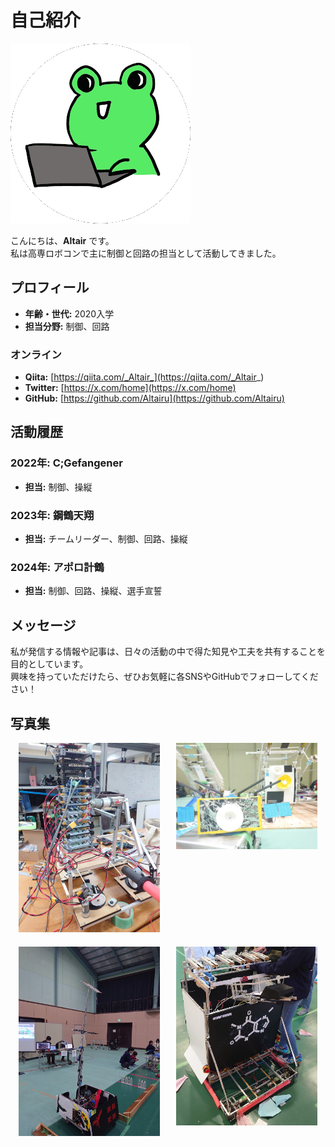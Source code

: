# 自己紹介


![alt text](images/altair.png)

こんにちは、**Altair** です。  
私は高専ロボコンで主に制御と回路の担当として活動してきました。



## プロフィール

- **年齢・世代:** 2020入学
- **担当分野:** 制御、回路

### オンライン

- **Qiita:** [https://qiita.com/_Altair_](https://qiita.com/_Altair_)
- **Twitter:** [https://x.com/home](https://x.com/home)
- **GitHub:** [https://github.com/Altairu](https://github.com/Altairu)


## 活動履歴

### 2022年: C;Gefangener
- **担当:** 制御、操縦  

### 2023年: 鋼鶴天翔
- **担当:** チームリーダー、制御、回路、操縦  

### 2024年: アポロ計鶴
- **担当:** 制御、回路、操縦、選手宣誓  

## メッセージ

私が発信する情報や記事は、日々の活動の中で得た知見や工夫を共有することを目的としています。  
興味を持っていただけたら、ぜひお気軽に各SNSやGitHubでフォローしてください！

## 写真集

<div style="display: flex; flex-wrap: wrap; justify-content: space-around;">
  <div style="flex: 0 0 45%; margin-bottom: 20px;">
    <img src="/images/image.png" alt="活動写真1" style="width:100%;">
  </div>
  <div style="flex: 0 0 45%; margin-bottom: 20px;">
    <img src="/images/image2.png" alt="活動写真2" style="width:100%;">
  </div>
  <div style="flex: 0 0 45%; margin-bottom: 20px;">
    <img src="/images/image3.png" alt="活動写真3" style="width:100%;">
  </div>
  <div style="flex: 0 0 45%; margin-bottom: 20px;">
    <img src="/images/image4.png" alt="活動写真4" style="width:100%;">
  </div>
</div>
